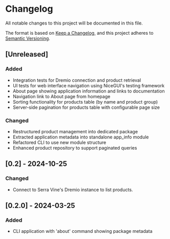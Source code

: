 # Changelog

All notable changes to this project will be documented in this file.

The format is based on [Keep a Changelog](https://keepachangelog.com/en/1.0.0/),
and this project adheres to [Semantic Versioning](https://semver.org/spec/v2.0.0.html).

## [Unreleased]

### Added

- Integration tests for Dremio connection and product retrieval
- UI tests for web interface navigation using NiceGUI's testing framework
- About page showing application information and links to documentation
- Navigation link to About page from homepage
- Sorting functionality for products table (by name and product group)
- Server-side pagination for products table with configurable page size

### Changed

- Restructured product management into dedicated package
- Extracted application metadata into standalone app_info module
- Refactored CLI to use new module structure
- Enhanced product repository to support paginated queries

## [0.2] - 2024-10-25

### Changed

- Connect to Serra Vine's Dremio instance to list products.

## [0.2.0] - 2024-03-25

### Added

- CLI application with 'about' command showing package metadata
